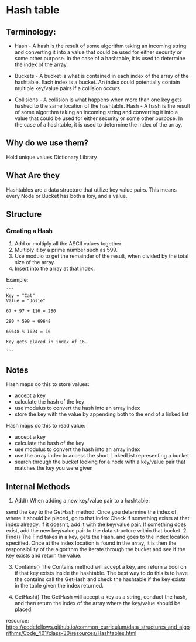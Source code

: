 # Hash table 

## Terminology:

* Hash - A hash is the result of some algorithm taking an incoming string and converting it into a value that could be used for either security or some other purpose. In the case of a hashtable, it is used to determine the index of the array.

* Buckets - A bucket is what is contained in each index of the array of the hashtable. Each index is a bucket. An index could potentially contain multiple key/value pairs if a collision occurs.

* Collisions - A collision is what happens when more than one key gets hashed to the same location of the hashtable.
Hash - A hash is the result of some algorithm taking an incoming string and converting it into a value that could be used for either security or some other purpose. In the case of a hashtable, it is used to determine the index of the array.

## Why do we use them?
Hold unique values
Dictionary
Library

## What Are they
Hashtables are a data structure that utilize key value pairs. This means every Node or Bucket has both a key, and a value.

## Structure

### Creating a Hash

1. Add or multiply all the ASCII values together.
2. Multiply it by a prime number such as 599.
3. Use modulo to get the remainder of the result, when divided by the total size of the array.
4. Insert into the array at that index.

Example: 

    ``` 
    Key = "Cat"
    Value = "Josie"

    67 + 97 + 116 = 280

    280 * 599 = 69648

    69648 % 1024 = 16

    Key gets placed in index of 16. 

    ```

## Notes 
 Hash maps do this to store values:
 * accept a key
 * calculate the hash of the key
 * use modulus to convert the hash into an array index
 * store the key with the value by appending both to the end of a linked  list

 Hash maps do this to read value:
 * accept a key
 * calculate the hash of the key
 * use modulus to convert the hash into an array index
 * use the array index to access the short LinkedList representing a  bucket
 * search through the bucket looking for a node with a key/value pair that matches the key you were given  


## Internal Methods
1. Add()
When adding a new key/value pair to a hashtable:

send the key to the GetHash method.
Once you determine the index of where it should be placed, go to that index
Check if something exists at that index already, if it doesn’t, add it with the key/value pair.
If something does exist, add the new key/value pair to the data structure within that bucket.
2. Find()
The Find takes in a key, gets the Hash, and goes to the index location specified. Once at the index location is found in the array, it is then the responsibility of the algorithm the iterate through the bucket and see if the key exists and return the value.

3. Contains()
The Contains method will accept a key, and return a bool on if that key exists inside the hashtable. The best way to do this is to have the contains call the GetHash and check the hashtable if the key exists in the table given the index returned.

4. GetHash()
The GetHash will accept a key as a string, conduct the hash, and then return the index of the array where the key/value should be placed.



resource: 
https://codefellows.github.io/common_curriculum/data_structures_and_algorithms/Code_401/class-30/resources/Hashtables.html

